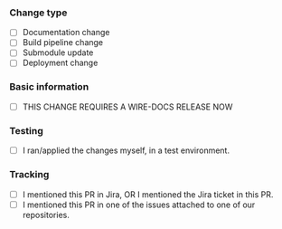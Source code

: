 ### Change type
<!-- choose the kind of change this PR introduces -->

* [ ] Documentation change
* [ ] Build pipeline change
* [ ] Submodule update
* [ ] Deployment change

### Basic information 

* [ ] THIS CHANGE REQUIRES A WIRE-DOCS RELEASE NOW

### Testing

* [ ] I ran/applied the changes myself, in a test environment.

### Tracking

* [ ] I mentioned this PR in Jira, OR I mentioned the Jira ticket in this PR.
* [ ] I mentioned this PR in one of the issues attached to one of our repositories.
